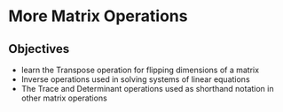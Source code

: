 <h1>More Matrix Operations</h1>
<h2>Objectives</h2>
<ul>
	<li>learn the Transpose operation for flipping dimensions of a matrix</li>
	<li>Inverse operations used in solving systems of linear equations</li>
	<li>The Trace and Determinant operations used as shorthand notation in other matrix operations</li>
</ul>